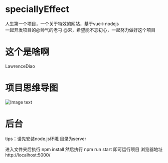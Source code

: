 # speciallyEffect
人生第一个项目，一个关于特效的网站，基于vue＋nodejs  
 一起开发项目的@帅气的老刁 @宋，希望能不忘初心，一起努力做好这个项目
# 这个是啥啊

LawrenceDiao

# 项目思维导图

![Image text](http://abc.sherryai.top/cjk.png)


# 后台
tips：请先安装node.js环境
 目录为server 
   
   进入文件夹后执行 npm install
   然后执行 npm run start 
即可运行项目  浏览器地址 http://localhost:5000/